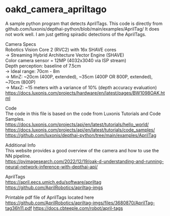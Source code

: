 # oakd_camera_apriltago
A sample python program that detects AprilTags. This code is directly from
github.com/luxonis/depthai-python/blob/main/examples/AprilTag/
It does not work well. I am just getting spiradic detections of the AprilTags.
  
Camera Specs  
Robotics Vision Core 2 (RVC2) with 16x SHAVE cores  
 -> Streaming Hybrid Architecture Vector Engine (SHAVE)  
Color camera sensor = 12MP (4032x3040 via ISP stream)  
Depth perception: baseline of 7.5cm  
 -> Ideal range: 70cm - 8m  
 -> MinZ: ~20cm (400P, extended), ~35cm (400P OR 800P, extended), ~70cm (800P)  
 -> MaxZ: ~15 meters with a variance of 10% (depth accuracy evaluation)  
https://docs.luxonis.com/projects/hardware/en/latest/pages/BW1098OAK.html  
  
Code  
The code in this file is based on the code from Luxonis Tutorials and Code Samples.  
https://docs.luxonis.com/projects/api/en/latest/tutorials/hello_world/  
https://docs.luxonis.com/projects/api/en/latest/tutorials/code_samples/  
https://github.com/luxonis/depthai-python/tree/main/examples/AprilTag  
  
Additional Info  
This website provides a good overview of the camera and how to use the NN pipeline.  
https://pyimagesearch.com/2022/12/19/oak-d-understanding-and-running-neural-network-inference-with-depthai-api/  
  
AprilTags  
https://april.eecs.umich.edu/software/apriltag  
https://github.com/AprilRobotics/apriltag-imgs  
  
Printable pdf file of AprilTags located here
https://github.com/AprilRobotics/apriltag-imgs/files/3680870/AprilTag-tag36h11.pdf
https://docs.cbteeple.com/robot/april-tags  
